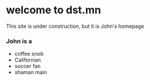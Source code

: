 # welcome to dst.mn

This site is under construction, but it is John's homepage

### John is a
- coffee snob
- Californian
- soccer fan
- shaman main
